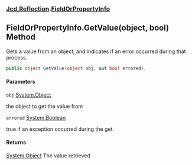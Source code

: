### [Jcd.Reflection](Jcd.Reflection.md 'Jcd.Reflection').[FieldOrPropertyInfo](FieldOrPropertyInfo.md 'Jcd.Reflection.FieldOrPropertyInfo')

## FieldOrPropertyInfo.GetValue(object, bool) Method

Gets a value from an object, and indicates if an error occurred during that process.

```csharp
public object GetValue(object obj, out bool errored);
```
#### Parameters

<a name='Jcd.Reflection.FieldOrPropertyInfo.GetValue(object,bool).obj'></a>

`obj` [System.Object](https://docs.microsoft.com/en-us/dotnet/api/System.Object 'System.Object')

the object to get the value from

<a name='Jcd.Reflection.FieldOrPropertyInfo.GetValue(object,bool).errored'></a>

`errored` [System.Boolean](https://docs.microsoft.com/en-us/dotnet/api/System.Boolean 'System.Boolean')

true if an exception occurred during the get.

#### Returns
[System.Object](https://docs.microsoft.com/en-us/dotnet/api/System.Object 'System.Object')
The value retrieved